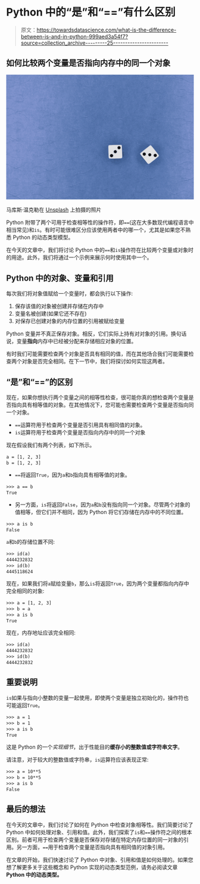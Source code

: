# Python 中的“是”和“==”有什么区别

> 原文：<https://towardsdatascience.com/what-is-the-difference-between-is-and-in-python-999aed3a54f7?source=collection_archive---------25----------------------->

## 如何比较两个变量是否指向内存中的同一个对象

![](img/b1ea72ce9291f7637e359b3ceed53b60.png)

马库斯·温克勒在 [Unsplash](https://unsplash.com/s/photos/object?utm_source=unsplash&utm_medium=referral&utm_content=creditCopyText) 上拍摄的照片

Python 附带了两个可用于检查相等性的操作符，即`==`(这在大多数现代编程语言中相当常见)和`is`。有时可能很难区分应该使用两者中的哪一个，尤其是如果您不熟悉 Python 的动态类型模型。

在今天的文章中，我们将讨论 Python 中的`==`和`is`操作符在比较两个变量或对象时的用途。此外，我们将通过一个示例来展示何时使用其中一个。

## Python 中的对象、变量和引用

每次我们将对象值赋给一个变量时，都会执行以下操作:

1.  保存该值的对象被创建并存储在内存中
2.  变量名被创建(如果它还不存在)
3.  对保存已创建对象的内存位置的引用被赋给变量

Python 变量并不真正保存对象。相反，它们实际上持有对对象的引用。换句话说，变量**指向**内存中已经被分配来存储相应对象的位置。

有时我们可能需要检查两个对象是否具有相同的值，而在其他场合我们可能需要检查两个对象是否完全相同。在下一节中，我们将探讨如何实现这两者。

## “是”和“==”的区别

现在，如果你想执行两个变量之间的相等性检查，很可能你真的想检查两个变量是否指向具有相等值的对象。在其他情况下，您可能也需要检查两个变量是否指向同一个对象。

*   `==`运算符用于检查两个变量是否引用具有相同值的对象。
*   `is`运算符用于检查两个变量是否指向内存中的同一个对象

现在假设我们有两个列表，如下所示。

```
a = [1, 2, 3]
b = [1, 2, 3]
```

*   `==`将返回`True`，因为`a`和`b`指向具有相等值的对象。

```
>>> a == b
True
```

*   另一方面，`is`将返回`False`，因为`a`和`b`没有指向同一个对象。尽管两个对象的值相等，但它们并不相同，因为 Python 将它们存储在内存中的不同位置。

```
>>> a is b
False
```

`a`和`b`的存储位置不同:

```
>>> id(a)
4444232832
>>> id(b)
4445118624
```

现在，如果我们将`a`赋给变量`b`，那么`is`将返回`True`，因为两个变量都指向内存中完全相同的对象:

```
>>> a = [1, 2, 3]
>>> b = a
>>> a is b
True
```

现在，内存地址应该完全相同:

```
>>> id(a)
4444232832
>>> id(b)
4444232832
```

## 重要说明

`is`如果与指向小整数的变量一起使用，即使两个变量是独立初始化的，操作符也可能返回`True`。

```
>>> a = 1
>>> b = 1
>>> a is b
True
```

这是 Python 的一个*实现细节*，出于性能目的**缓存小的整数值或字符串文字**。

请注意，对于较大的整数值或字符串，`is`运算符应该表现正常:

```
>>> a = 10**5
>>> b = 10**5
>>> a is b
False
```

## 最后的想法

在今天的文章中，我们讨论了如何在 Python 中检查对象相等性。我们简要讨论了 Python 中如何处理对象、引用和值。此外，我们探索了`is`和`==`操作符之间的根本区别。前者可用于检查两个变量是否保存对存储在特定内存位置的同一对象的引用。另一方面，`==`用于检查两个变量是否指向具有相同值的对象引用。

在文章的开始，我们快速讨论了 Python 中对象、引用和值是如何处理的。如果您想了解更多关于这些概念和 Python 实现的动态类型范例，请务必阅读文章**Python 中的动态类型。**

</dynamic-typing-in-python-307f7c22b24e> 